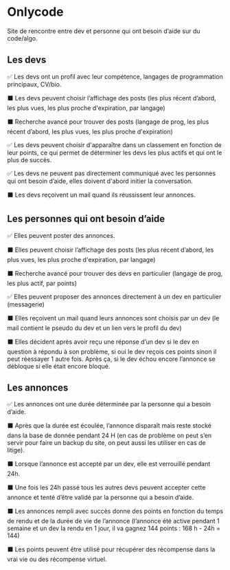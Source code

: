 # Onlycode

Site de rencontre entre dev et personne qui ont besoin d’aide sur du code/algo.

## Les devs

✅ Les devs ont un profil avec leur compétence, langages de programmation principaux, CV/bio.

⬛ Les devs peuvent choisir l’affichage des posts (les plus récent d’abord, les plus vues, les plus proche d'expiration, par langage)

⬛ Recherche avancé pour trouver des posts (langage de prog, les plus récent d’abord, les plus vues, les plus proche d'expiration)

✅ Les devs peuvent choisir d'apparaître dans un classement en fonction de leur points, ce qui permet de déterminer les devs les plus actifs et qui ont le plus de succès.

✅ Les devs ne peuvent pas directement communiqué avec les personnes qui ont besoin d’aide, elles doivent d'abord initier la conversation.

⬛ Les devs reçoivent un mail quand ils réussissent leur annonces.

## Les personnes qui ont besoin d’aide

✅ Elles peuvent poster des annonces.

⬛ Elles peuvent choisir l’affichage des posts (les plus récent d’abord, les plus vues, les plus proche d'expiration, par langage)

⬛ Recherche avancé pour trouver des devs en particulier (langage de prog, les plus actif, par points)

✅ Elles peuvent proposer des annonces directement à un dev en particulier (messagerie)

⬛ Elles reçoivent un mail quand leurs annonces sont choisis par un dev (le mail contient le pseudo du dev et un lien vers le profil du dev)

⬛ Elles décident après avoir reçu une réponse d’un dev si le dev en question à répondu à son problème, si oui le dev reçois ces points sinon il peut réessayer 1 autre fois. Après ça, si le dev échou encore l’annonce se débloque si elle était encore bloqué.

## Les annonces

✅ Les annonces ont une durée déterminée par la personne qui a besoin d’aide.

⬛ Après que la durée est écoulée, l’annonce disparaît mais reste stocké dans la base de donnée pendant 24 H (en cas de problème on peut s’en servir pour faire un backup du site, on peut aussi les utiliser en cas de litige).

⬛ Lorsque l’annonce est accepté par un dev, elle est verrouillé pendant 24h.

⬛ Une fois les 24h passé tous les autres devs peuvent accepter cette annonce et tenté d’être validé par la personne qui a besoin d’aide.

⬛ Les annonces rempli avec succès donne des points en fonction du temps de rendu et de la durée de vie de l’annonce (l’annonce été active pendant 1 semaine et un dev la rendu en 1 jour, il va gagnez 144 points : 168 h - 24h = 144)

⬛ Les points peuvent être utilisé pour récupérer des récompense dans la vrai vie ou des récompense virtuel.
